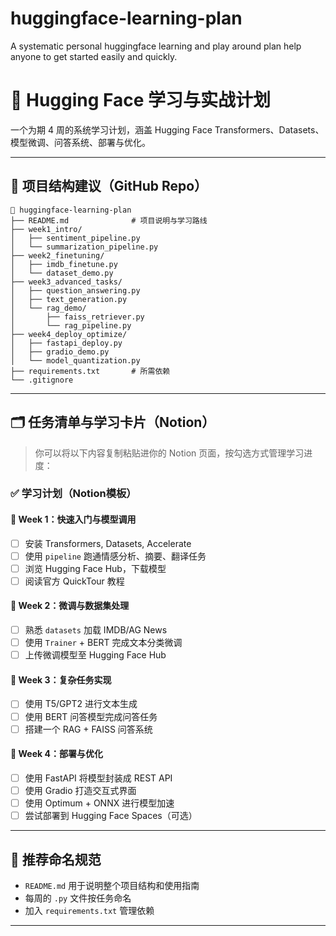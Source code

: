 # huggingface-learning-plan
A systematic personal huggingface learning and play around plan help anyone to get started easily and quickly.

# 🤗 Hugging Face 学习与实战计划

一个为期 4 周的系统学习计划，涵盖 Hugging Face Transformers、Datasets、模型微调、问答系统、部署与优化。

---

## 📌 项目结构建议（GitHub Repo）
```
📁 huggingface-learning-plan
├── README.md              # 项目说明与学习路线
├── week1_intro/
│   ├── sentiment_pipeline.py
│   └── summarization_pipeline.py
├── week2_finetuning/
│   ├── imdb_finetune.py
│   └── dataset_demo.py
├── week3_advanced_tasks/
│   ├── question_answering.py
│   ├── text_generation.py
│   └── rag_demo/
│       ├── faiss_retriever.py
│       └── rag_pipeline.py
├── week4_deploy_optimize/
│   ├── fastapi_deploy.py
│   ├── gradio_demo.py
│   └── model_quantization.py
├── requirements.txt       # 所需依赖
└── .gitignore
```

---

## 🗂️ 任务清单与学习卡片（Notion）
> 你可以将以下内容复制粘贴进你的 Notion 页面，按勾选方式管理学习进度：

### ✅ 学习计划（Notion模板）

#### 📅 Week 1：快速入门与模型调用
- [ ] 安装 Transformers, Datasets, Accelerate
- [ ] 使用 `pipeline` 跑通情感分析、摘要、翻译任务
- [ ] 浏览 Hugging Face Hub，下载模型
- [ ] 阅读官方 QuickTour 教程

#### 📅 Week 2：微调与数据集处理
- [ ] 熟悉 `datasets` 加载 IMDB/AG News
- [ ] 使用 `Trainer` + BERT 完成文本分类微调
- [ ] 上传微调模型至 Hugging Face Hub

#### 📅 Week 3：复杂任务实现
- [ ] 使用 T5/GPT2 进行文本生成
- [ ] 使用 BERT 问答模型完成问答任务
- [ ] 搭建一个 RAG + FAISS 问答系统

#### 📅 Week 4：部署与优化
- [ ] 使用 FastAPI 将模型封装成 REST API
- [ ] 使用 Gradio 打造交互式界面
- [ ] 使用 Optimum + ONNX 进行模型加速
- [ ] 尝试部署到 Hugging Face Spaces（可选）

---

## 📘 推荐命名规范
- `README.md` 用于说明整个项目结构和使用指南
- 每周的 `.py` 文件按任务命名
- 加入 `requirements.txt` 管理依赖

---
